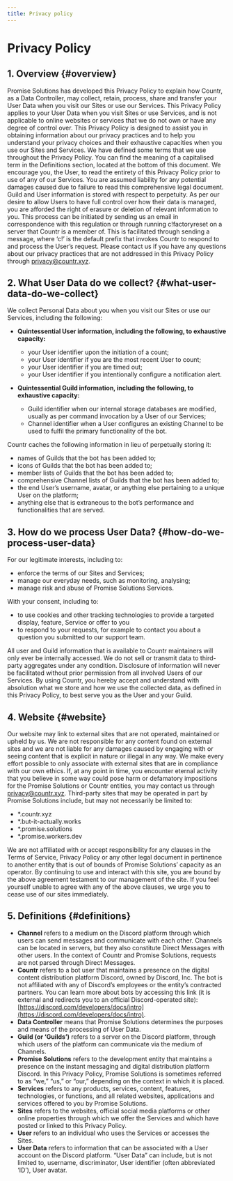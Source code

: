 ```yaml
---
title: Privacy policy
---
```


# Privacy Policy

## 1. Overview {#overview}

Promise Solutions has developed this Privacy Policy to explain how Countr, as a Data Controller, may collect, retain, process, share and transfer your User Data when you visit our Sites or use our Services. This Privacy Policy applies to your User Data when you visit Sites or use Services, and is not applicable to online websites or services that we do not own or have any degree of control over.
This Privacy Policy is designed to assist you in obtaining information about our privacy practices and to help you understand your privacy choices and their exhaustive capacities when you use our Sites and Services.
We have defined some terms that we use throughout the Privacy Policy. You can find the meaning of a capitalised term in the Definitions section, located at the bottom of this document.
We encourage you, the User, to read the entirety of this Privacy Policy prior to use of any of our Services. You are assumed liability for any potential damages caused due to failure to read this comprehensive legal document.
Guild and User information is stored with respect to perpetuity. As per our desire to allow Users to have full control over how their data is managed, you are afforded the right of erasure or deletion of relevant information to you. This process can be initiated by sending us an email in correspondence with this regulation or through running c!factoryreset on a server that Countr is a member of. This is facilitated through sending a message, where ‘c!’ is the default prefix that invokes Countr to respond to and process the User’s request.
Please contact us if you have any questions about our privacy practices that are not addressed in this Privacy Policy through [privacy@countr.xyz](mailto:privacy@countr.xyz).

## 2. What User Data do we collect? {#what-user-data-do-we-collect}

We collect Personal Data about you when you visit our Sites or use our Services, including the following:

- **Quintessential User information, including the following, to exhaustive capacity:**
  - your User identifier upon the initiation of a count;
  - your User identifier if you are the most recent User to count;
  - your User identifier if you are timed out;
  - your User identifier if you intentionally configure a notification alert.


- **Quintessential Guild information, including the following, to exhaustive capacity:**
  - Guild identifier when our internal storage databases are modified, usually as per command invocation by a User of our Services;
  - Channel identifier when a User configures an existing Channel to be used to fulfil the primary functionality of the bot.

Countr caches the following information in lieu of perpetually storing it:

- names of Guilds that the bot has been added to;
- icons of Guilds that the bot has been added to;
- member lists of Guilds that the bot has been added to;
- comprehensive Channel lists of Guilds that the bot has been added to;
- the end User’s username, avatar, or anything else pertaining to a unique User on the platform;
- anything else that is extraneous to the bot’s performance and functionalities that are served.

## 3. How do we process User Data? {#how-do-we-process-user-data}

For our legitimate interests, including to:

- enforce the terms of our Sites and Services;
- manage our everyday needs, such as monitoring, analysing;
- manage risk and abuse of Promise Solutions Services.

With your consent, including to:

- to use cookies and other tracking technologies to provide a targeted display, feature, Service or offer to you
- to respond to your requests, for example to contact you about a question you submitted to our support team.

All user and Guild information that is available to Countr maintainers will only ever be internally accessed. We do not sell or transmit data to third-party aggregates under any condition. Disclosure of information will never be facilitated without prior permission from all involved Users of our Services.
By using Countr, you hereby accept and understand with absolution what we store and how we use the collected data, as defined in this Privacy Policy, to best serve you as the User and your Guild.

## 4. Website {#website}

Our website may link to external sites that are not operated, maintained or upheld by us. We are not responsible for any content found on external sites and we are not liable for any damages caused by engaging with or seeing content that is explicit in nature or illegal in any way. We make every effort possible to only associate with external sites that are in compliance with our own ethics. If, at any point in time, you encounter eternal activity that you believe in some way could pose harm or defamatory impositions for the Promise Solutions or Countr entities, you may contact us through privacy@countr.xyz.
Third-party sites that may be operated in part by Promise Solutions include, but may not necessarily be limited to:

- *.countr.xyz
- *.but-it-actually.works
- *.promise.solutions
- *.promise.workers.dev

We are not affiliated with or accept responsibility for any clauses in the Terms of Service, Privacy Policy or any other legal document in pertinence to another entity that is out of bounds of Promise Solutions’ capacity as an operator.
By continuing to use and interact with this site, you are bound by the above agreement testament to our management of the site. If you feel yourself unable to agree with any of the above clauses, we urge you to cease use of our sites immediately.

## 5. Definitions {#definitions}

- **Channel** refers to a medium on the Discord platform through which users can send messages and communicate with each other. Channels can be located in servers, but they also constitute Direct Messages with other users. In the context of Countr and Promise Solutions, requests are not parsed through Direct Messages.
- **Countr** refers to a bot user that maintains a presence on the digital content distribution platform Discord, owned by Discord, Inc. The bot is not affiliated with any of Discord’s employees or the entity’s contracted partners. You can learn more about bots by accessing this link (it is external and redirects you to an official Discord-operated site): [https://discord.com/developers/docs/intro](https://discord.com/developers/docs/intro).
- **Data Controller** means that Promise Solutions determines the purposes and means of the processing of User Data.
- **Guild (or ‘Guilds’)** refers to a server on the Discord platform, through which users of the platform can communicate via the medium of Channels.
- **Promise Solutions** refers to the development entity that maintains a presence on the instant messaging and digital distribution platform Discord. In this Privacy Policy, Promise Solutions is sometimes referred to as “we,” “us,” or “our,” depending on the context in which it is placed.
- **Services** refers to any products, services, content, features, technologies, or functions, and all related websites, applications and services offered to you by Promise Solutions.
- **Sites** refers to the websites, official social media platforms or other online properties through which we offer the Services and which have posted or linked to this Privacy Policy.
- **User** refers to an individual who uses the Services or accesses the Sites.
- **User Data** refers to information that can be associated with a User account on the Discord platform. “User Data” can include, but is not limited to, username, discriminator, User identifier (often abbreviated ‘ID’), User avatar.
